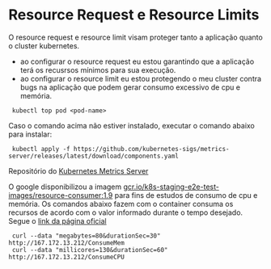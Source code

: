 # Resource Request e Resource Limits

O resource request e resource limit visam proteger tanto a aplicação quanto o cluster kubernetes.
- ao configurar o resource request eu estou garantindo que a aplicação terá os recusrsos mínimos para sua execução.
- ao configurar o resource limit eu estou protegendo o meu cluster contra bugs na aplicação que podem gerar consumo excessivo de cpu e memória.

```
 kubectl top pod <pod-name>
```
Caso o comando acima não estiver instalado, executar o comando abaixo para instalar:

```
 kubectl apply -f https://github.com/kubernetes-sigs/metrics-server/releases/latest/download/components.yaml
```
Repositório do [Kubernetes Metrics Server](https://github.com/kubernetes-sigs/metrics-server)

O google disponibilizou a imagem [gcr.io/k8s-staging-e2e-test-images/resource-consumer:1.9](https://console.cloud.google.com/gcr/images/kubernetes-e2e-test-images/GLOBAL/resource-consumer@sha256:284fcd047cdec35e1b212919bd878ba5ef72f1da12f49ddc199d219fa8b64f4a/details?tag=1.5) para fins de estudos de consumo de cpu e memória. Os comandos abaixo fazem com o container consuma os recursos de acordo com o valor informado durante o tempo desejado. Segue o [link da página oficial](https://pkg.go.dev/k8s.io/kubernetes/test/images/resource-consumer)
```
 curl --data "megabytes=80&durationSec=30" http://167.172.13.212/ConsumeMem
 curl --data "millicores=130&durationSec=60" http://167.172.13.212/ConsumeCPU
```
